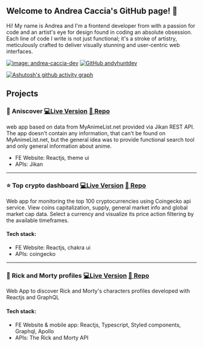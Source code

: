 ## Welcome to Andrea Caccia's GitHub page! 👋

Hi! My name is Andrea and I'm a frontend developer from  with a passion for code and an artist's eye for design found in coding an absolute obsession. Each line of code I write is not just functional; it's a stroke of artistry, meticulously crafted to deliver visually stunning and user-centric web interfaces.

[![image: andrea-caccia-dev](https://img.shields.io/badge/LinkedIn-blue?logo=linkedin&logoColor=white)](https://www.linkedin.com/in/andrea-caccia-dev/)
[![GitHub andyhuntdev](https://img.shields.io/github/followers/andyhuntdev?label=follow&style=social)](https://github.com/andyhuntdev)

[![Ashutosh's github activity graph](https://github-readme-activity-graph.vercel.app/graph?username=andyhuntdev&theme=github-compact)](https://github.com/ashutosh00710/github-readme-activity-graph)

## Projects

### 👹 Aniscover  [💻Live Version](https://andyhuntdev.github.io/aniscover/) [📄 Repo](https://github.com/andyhuntdev/aniscover)
web app based on data from MyAnimeList.net provided via Jikan REST API. The app doesn't contain any information, that can't be found on MyAnimeList.net, but the general idea was to provide functional search tool and only general information about anime.

- FE Website: Reactjs, theme ui
- APIs: Jikan

---

### ⭐ Top crypto dashboard  [💻Live Version](https://andyhuntdev.github.io/top-crypto-dashboard/) [📄 Repo](https://github.com/andyhuntdev/top-crypto-dashboard)
Web app for monitoring the top 100 cryptocurrencies using Coingecko api service. View coins capitalization, supply, general market info and global market cap data. Select a currency and visualize its price action filtering by the available timeframes.

#### Tech stack:
- FE Website: Reactjs, chakra ui
- APIs: coingecko

---

### 💸 Rick and Morty profiles [💻Live Version](https://andyhuntdev.github.io/rick-and-morty-profiles/) [📄 Repo](https://github.com/andyhuntdev/rick-and-morty-profiles)
Web App to discover Rick and Morty's characters profiles developed with Reactjs and GraphQL

#### Tech stack:
- FE Website & mobile app: Reactjs, Typescript, Styled components, Graphql, Apollo
- APIs: The Rick and Morty API
